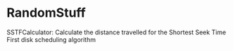 # RandomStuff

SSTFCalculator: Calculate the distance travelled for the Shortest Seek Time First disk scheduling algorithm